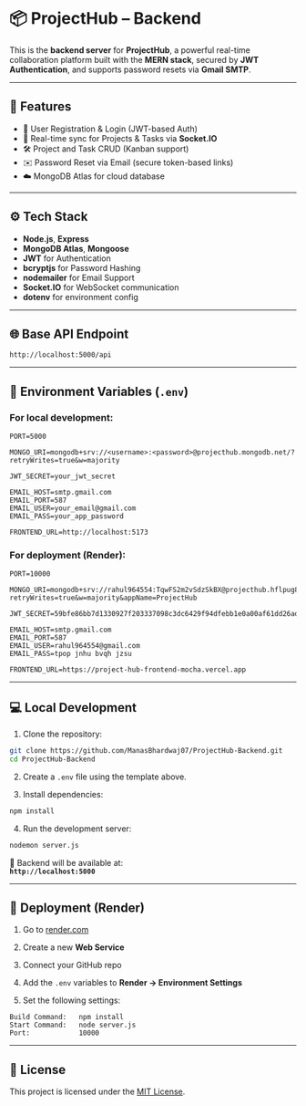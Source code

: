 # 📦 ProjectHub – Backend

This is the **backend server** for **ProjectHub**, a powerful real-time collaboration platform built with the **MERN stack**, secured by **JWT Authentication**, and supports password resets via **Gmail SMTP**.

---

## 🚀 Features

- 🔐 User Registration & Login (JWT-based Auth)
- 🔁 Real-time sync for Projects & Tasks via **Socket.IO**
- 🛠️ Project and Task CRUD (Kanban support)
- ✉️ Password Reset via Email (secure token-based links)
- ☁️ MongoDB Atlas for cloud database

---

## ⚙️ Tech Stack

- **Node.js**, **Express**
- **MongoDB Atlas**, **Mongoose**
- **JWT** for Authentication
- **bcryptjs** for Password Hashing
- **nodemailer** for Email Support
- **Socket.IO** for WebSocket communication
- **dotenv** for environment config

---

## 🌐 Base API Endpoint

```
http://localhost:5000/api
```

---

## 🔐 Environment Variables (`.env`)

### For **local development**:

```env
PORT=5000

MONGO_URI=mongodb+srv://<username>:<password>@projecthub.mongodb.net/?retryWrites=true&w=majority

JWT_SECRET=your_jwt_secret

EMAIL_HOST=smtp.gmail.com
EMAIL_PORT=587
EMAIL_USER=your_email@gmail.com
EMAIL_PASS=your_app_password

FRONTEND_URL=http://localhost:5173
```

### For **deployment (Render)**:

```env
PORT=10000

MONGO_URI=mongodb+srv://rahul964554:TqwFS2m2vSdzSkBX@projecthub.hflpug8.mongodb.net/?retryWrites=true&w=majority&appName=ProjectHub

JWT_SECRET=59bfe86bb7d1330927f203337098c3dc6429f94dfebb1e0a00af61dd26ad0a8a

EMAIL_HOST=smtp.gmail.com
EMAIL_PORT=587
EMAIL_USER=rahul964554@gmail.com
EMAIL_PASS=tpop jnhu bvqh jzsu

FRONTEND_URL=https://project-hub-frontend-mocha.vercel.app
```

---

## 💻 Local Development

1. Clone the repository:

```bash
git clone https://github.com/ManasBhardwaj07/ProjectHub-Backend.git
cd ProjectHub-Backend
```

2. Create a `.env` file using the template above.

3. Install dependencies:

```bash
npm install
```

4. Run the development server:

```bash
nodemon server.js
```

🔗 Backend will be available at:  
**`http://localhost:5000`**

---

## 🚀 Deployment (Render)

1. Go to [render.com](https://render.com)

2. Create a new **Web Service**

3. Connect your GitHub repo

4. Add the `.env` variables to **Render → Environment Settings**

5. Set the following settings:

```
Build Command:   npm install
Start Command:   node server.js
Port:            10000
```

---

## 📄 License

This project is licensed under the [MIT License](https://opensource.org/licenses/MIT).
